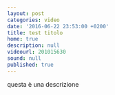 ```yaml
---
layout: post
categories: video
date: '2016-06-22 23:53:00 +0200'
title: test titolo
home: true
description: null
videourl: 201015630
sound: null
published: true
---
```


questa è una descrizione

